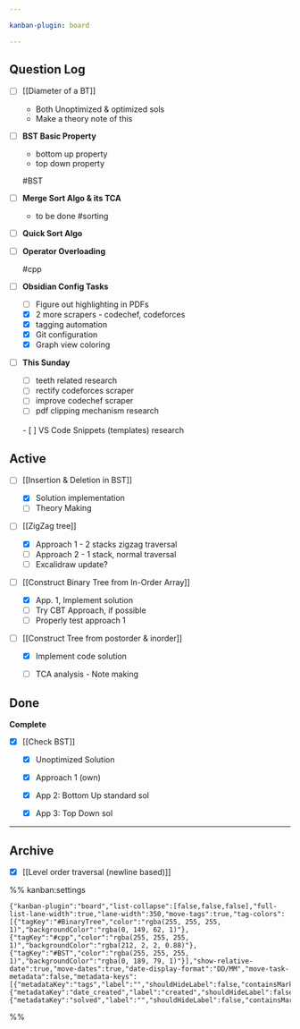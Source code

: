 ```yaml
---

kanban-plugin: board

---
```


## Question Log

- [ ] [[Diameter of a BT]]
	
	- Both Unoptimized & optimized sols
	 - Make a theory note of this
- [ ] **BST Basic Property** 
	- bottom up property
	- top down property
	
	#BST
- [ ] **Merge Sort Algo & its TCA**
	- to be done #sorting
- [ ] **Quick Sort Algo**
- [ ] **Operator Overloading**
	
	#cpp
- [ ] **Obsidian Config Tasks**
	
	 - [ ] Figure out highlighting in PDFs
	 - [x] 2 more scrapers - codechef, codeforces
	 - [x] tagging automation
	 - [x] Git configuration
	 - [x] Graph view coloring
- [ ] **This Sunday**
	
	- [ ] teeth related research
	- [ ] rectify codeforces scraper
	- [ ] improve codechef scraper
	- [ ] pdf clipping mechanism research
	<br/>
	- [ ] VS Code Snippets (templates) research


## Active

- [ ] [[Insertion & Deletion in BST]]
	
	- [x] Solution implementation
	- [ ] Theory Making
- [ ] [[ZigZag tree]]
	
	- [x] Approach 1 - 2 stacks zigzag traversal
	- [ ] Approach 2 - 1 stack, normal traversal
	- [ ] Excalidraw update?
- [ ] [[Construct Binary Tree from In-Order Array]]
	
	- [x] App. 1, Implement solution
	- [ ] Try CBT Approach, if possible
	- [ ] Properly test approach 1
- [ ] [[Construct Tree from postorder & inorder]]
	
	- [x] Implement code solution
	- [ ] TCA analysis - Note making


## Done

**Complete**
- [x] [[Check BST]]
	
	- [x] Unoptimized Solution
	- [x] Approach 1 (own)
	- [x] App 2: Bottom Up standard sol
	- [x] App 3: Top Down sol


***

## Archive

- [x] [[Level order traversal (newline based)]]

%% kanban:settings
```
{"kanban-plugin":"board","list-collapse":[false,false,false],"full-list-lane-width":true,"lane-width":350,"move-tags":true,"tag-colors":[{"tagKey":"#BinaryTree","color":"rgba(255, 255, 255, 1)","backgroundColor":"rgba(0, 149, 62, 1)"},{"tagKey":"#cpp","color":"rgba(255, 255, 255, 1)","backgroundColor":"rgba(212, 2, 2, 0.88)"},{"tagKey":"#BST","color":"rgba(255, 255, 255, 1)","backgroundColor":"rgba(0, 189, 79, 1)"}],"show-relative-date":true,"move-dates":true,"date-display-format":"DD/MM","move-task-metadata":false,"metadata-keys":[{"metadataKey":"tags","label":"","shouldHideLabel":false,"containsMarkdown":false},{"metadataKey":"date_created","label":"created","shouldHideLabel":false,"containsMarkdown":false},{"metadataKey":"solved","label":"","shouldHideLabel":false,"containsMarkdown":false}]}
```
%%